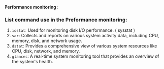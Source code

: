 **Performance monitoring :**

### List command use in the Preformance monitoring:

1. `iostat`: Used for monitoring disk I/O performance. ( sysstat )
2. `sar`: Collects and reports on various system activity data, including CPU, memory, disk, and network usage.
3. `dstat`: Provides a comprehensive view of various system resources like CPU, disk, network, and memory.
4. `glances`: A real-time system monitoring tool that provides an overview of the system's health.